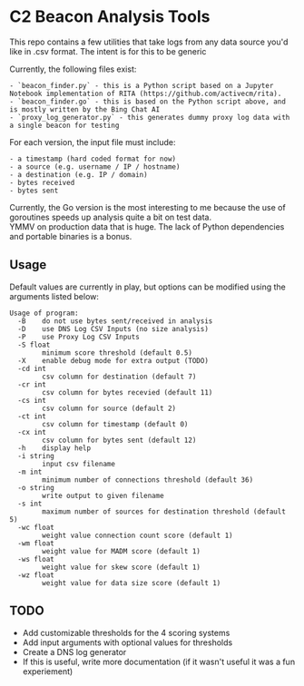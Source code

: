 # C2 Beacon Analysis Tools

This repo contains a few utilities that take logs from any data source you'd like in .csv format. The intent is for this to be generic

Currently, the following files exist:

    - `beacon_finder.py` - this is a Python script based on a Jupyter Notebook implementation of RITA (https://github.com/activecm/rita).  
    - `beacon_finder.go` - this is based on the Python script above, and is mostly written by the Bing Chat AI
    - `proxy_log_generator.py` - this generates dummy proxy log data with a single beacon for testing

For each version, the input file must include:  
    
    - a timestamp (hard coded format for now)
    - a source (e.g. username / IP / hostname)
    - a destination (e.g. IP / domain)
    - bytes received
    - bytes sent

Currently, the Go version is the most interesting to me because the use of goroutines speeds up analysis quite a bit on test data.  
YMMV on production data that is huge. The lack of Python dependencies and portable binaries is a bonus. 

## Usage

Default values are currently in play, but options can be modified using the arguments listed below:

```
Usage of program:
  -B    do not use bytes sent/received in analysis
  -D    use DNS Log CSV Inputs (no size analysis)
  -P    use Proxy Log CSV Inputs
  -S float
        minimum score threshold (default 0.5)
  -X    enable debug mode for extra output (TODO)
  -cd int
        csv column for destination (default 7)
  -cr int
        csv column for bytes recevied (default 11)
  -cs int
        csv column for source (default 2)
  -ct int
        csv column for timestamp (default 0)
  -cx int
        csv column for bytes sent (default 12)
  -h    display help
  -i string
        input csv filename
  -m int
        minimum number of connections threshold (default 36)
  -o string
        write output to given filename
  -s int
        maximum number of sources for destination threshold (default 5)
  -wc float
        weight value connection count score (default 1)
  -wm float
        weight value for MADM score (default 1)
  -ws float
        weight value for skew score (default 1)
  -wz float
        weight value for data size score (default 1)
```

## TODO

- Add customizable thresholds for the 4 scoring systems
- Add input arguments with optional values for thresholds
- Create a DNS log generator
- If this is useful, write more documentation (if it wasn't useful it was a fun experiement)